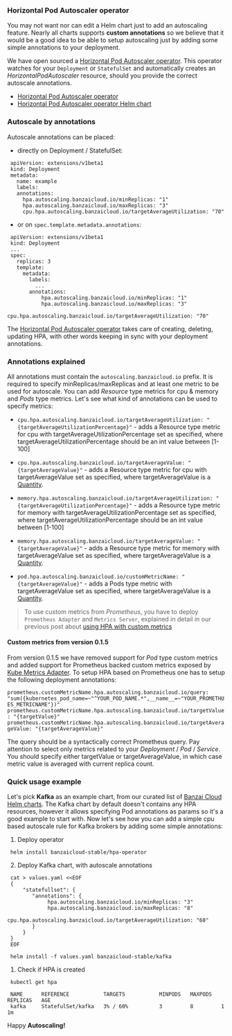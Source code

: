 ### Horizontal Pod Autoscaler operator

You may not want nor can edit a Helm chart just to add an autoscaling feature. Nearly all charts supports **custom annotations** so we believe that it would be a good idea to be able to setup autoscaling just by adding some simple annotations to your deployment. 

We have open sourced a [Horizontal Pod Autoscaler operator](https://github.com/banzaicloud/hpa-operator). This operator watches for your `Deployment` or `StatefulSet` and automatically creates an *HorizontalPodAutoscaler* resource, should you provide the correct autoscale annotations.

- [Horizontal Pod Autoscaler operator](https://github.com/banzaicloud/hpa-operator)
- [Horizontal Pod Autoscaler operator Helm chart](https://github.com/banzaicloud/hpa-operator/tree/master/deploy/charts/hpa-operator)

### Autoscale by annotations

Autoscale annotations can be placed:

- directly on Deployment / StatefulSet:

 ```
  apiVersion: extensions/v1beta1
  kind: Deployment
  metadata:
    name: example
    labels:
    annotations:
      hpa.autoscaling.banzaicloud.io/minReplicas: "1"
      hpa.autoscaling.banzaicloud.io/maxReplicas: "3"
      cpu.hpa.autoscaling.banzaicloud.io/targetAverageUtilization: "70"
  ```

- or on `spec.template.metadata.annotations`:

 ```
  apiVersion: extensions/v1beta1
  kind: Deployment
  ...
  spec:
    replicas: 3
    template:
      metadata:
        labels:
          ...
        annotations:
            hpa.autoscaling.banzaicloud.io/minReplicas: "1"
            hpa.autoscaling.banzaicloud.io/maxReplicas: "3"
            cpu.hpa.autoscaling.banzaicloud.io/targetAverageUtilization: "70"
  ```  

The [Horizontal Pod Autoscaler operator](https://github.com/banzaicloud/hpa-operator) takes care of creating, deleting, updating HPA, with other words keeping in sync with your deployment annotations.

### Annotations explained

All annotations must contain the `autoscaling.banzaicloud.io` prefix. It is required to specify minReplicas/maxReplicas and at least one metric to be used for autoscale. You can add *Resource* type metrics for cpu & memory and *Pods* type metrics.
Let's see what kind of annotations can be used to specify metrics:

- ``cpu.hpa.autoscaling.banzaicloud.io/targetAverageUtilization: "{targetAverageUtilizationPercentage}"`` - adds a Resource type metric for cpu with targetAverageUtilizationPercentage set as specified, where targetAverageUtilizationPercentage should be an int value between [1-100]

- ``cpu.hpa.autoscaling.banzaicloud.io/targetAverageValue: "{targetAverageValue}"`` - adds a Resource type metric for cpu with targetAverageValue set as specified, where targetAverageValue is a [Quantity](https://godoc.org/k8s.io/apimachinery/pkg/api/resource#Quantity).

- ``memory.hpa.autoscaling.banzaicloud.io/targetAverageUtilization: "{targetAverageUtilizationPercentage}"`` - adds a Resource type metric for memory with targetAverageUtilizationPercentage set as specified, where targetAverageUtilizationPercentage should be an int value between [1-100]

- ``memory.hpa.autoscaling.banzaicloud.io/targetAverageValue: "{targetAverageValue}"`` - adds a Resource type metric for memory with targetAverageValue set as specified, where targetAverageValue is a [Quantity](https://godoc.org/k8s.io/apimachinery/pkg/api/resource#Quantity).

- ``pod.hpa.autoscaling.banzaicloud.io/customMetricName: "{targetAverageValue}"`` - adds a Pods type metric with targetAverageValue set as specified, where targetAverageValue is a [Quantity](https://godoc.org/k8s.io/apimachinery/pkg/api/resource#Quantity).

> To use custom metrics from *Prometheus*, you have to deploy `Prometheus Adapter` and `Metrics Server`, explained in detail in our previous post about [using HPA with custom metrics](https://banzaicloud.com/blog/k8s-horizontal-pod-autoscaler/)

#### Custom metrics from version 0.1.5

From version 0.1.5 we have removed support for *Pod* type custom metrics and added support for Prometheus backed custom metrics exposed by [Kube Metrics Adapter](https://github.com/zalando-incubator/kube-metrics-adapter).
To setup HPA based on Prometheus one has to setup the following deployment annotations:

``
prometheus.customMetricName.hpa.autoscaling.banzaicloud.io/query: "sum({kubernetes_pod_name=~"^YOUR_POD_NAME.*",__name__=~"YOUR_PROMETHUES_METRICNAME"})"
prometheus.customMetricName.hpa.autoscaling.banzaicloud.io/targetValue: "{targetValue}"
prometheus.customMetricName.hpa.autoscaling.banzaicloud.io/targetAverageValue: "{targetAverageValue}"
``

The query should be a syntactically correct Prometheus query. Pay attention to select only metrics related to your *Deployment* / *Pod* / *Service*. 
You should specify either targetValue or targetAverageValue, in which case metric value is averaged with current replica count.


### Quick usage example

Let's pick **Kafka** as an example chart, from our curated list of [Banzai Cloud Helm charts](https://github.com/banzaicloud/banzai-charts/tree/master/kafka). The Kafka chart by default doesn't contains any HPA resources, however it allows specifying Pod annotations as params so it's a good example to start with. Now let's see how you can add a simple cpu based autoscale rule for Kafka brokers by adding some simple annotations:

  1. Deploy operator

   ```
    helm install banzaicloud-stable/hpa-operator
   ```

  2. Deploy Kafka chart, with autoscale annotations

   ```
    cat > values.yaml <<EOF
    {
        "statefullset": {
           "annotations": {
                hpa.autoscaling.banzaicloud.io/minReplicas: "3"
                hpa.autoscaling.banzaicloud.io/maxReplicas: "8"
                cpu.hpa.autoscaling.banzaicloud.io/targetAverageUtilization: "60"
           }
        }
    }
    EOF

    helm install -f values.yaml banzaicloud-stable/kafka
   ```

  1. Check if HPA is created

   ```
    kubectl get hpa

    NAME      REFERENCE           TARGETS           MINPODS   MAXPODS   REPLICAS   AGE
    kafka     StatefulSet/kafka   3% / 60%          3         8         1          1m
  ```

Happy **Autoscaling!**
